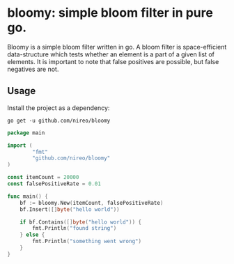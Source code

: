 # bloomy: simple bloom filter in pure go.

Bloomy is a simple bloom filter written in go. A bloom filter is space-efficient data-structure which tests whether an element is a part of a given list of elements. It is important to note that false positives are possible, but false negatives are not.

## Usage

Install the project as a dependency:

```
go get -u github.com/nireo/bloomy
```

```go
package main

import (
        "fmt"
        "github.com/nireo/bloomy"
)

const itemCount = 20000
const falsePositiveRate = 0.01

func main() {
    bf := bloomy.New(itemCount, falsePositiveRate) 
    bf.Insert([]byte("hello world"))

    if bf.Contains([]byte("hello world")) {
        fmt.Println("found string")
    } else {
        fmt.Println("something went wrong")
    }
}
```
